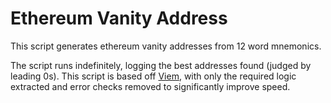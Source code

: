 # Ethereum Vanity Address
This script generates ethereum vanity addresses from 12 word mnemonics.

The script runs indefinitely, logging the best addresses found (judged by leading 0s). This script is based off [Viem](https://github.com/wevm/viem), with only the required logic extracted and error checks removed to significantly improve speed.
